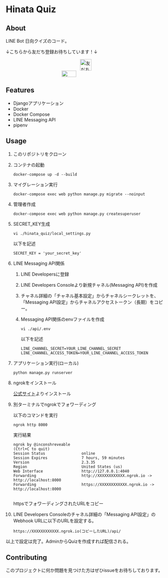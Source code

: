 # Hinata Quiz

## About

LINE Bot 日向クイズのコード。

↓こちらから友だち登録お待ちしています！↓

<div style="display: flex; flex-direction: column;">
    <a href="https://lin.ee/9EoVmJf" style="margin: auto;"><img src="https://scdn.line-apps.com/n/line_add_friends/btn/ja.png" alt="友だち追加" height="36" border="0"></a>
    <img src="https://qr-official.line.me/sid/M/023palzz.png" width="30%" style="margin: auto;">
</div>

## Features

- Djangoアプリケーション
- Docker
- Docker Compose
- LINE Messaging API
- pipenv

## Usage

1. このリポジトリをクローン

1. コンテナの起動

    ```
    docker-compose up -d --build
    ```

1. マイグレーション実行

    ```
    docker-compose exec web python manage.py migrate --noinput
    ```

1. 管理者作成

    ```
    docker-compose exec web python manage.py createsuperuser
    ```

1. SECRET_KEY生成

    ```
    vi ./hinata_quiz/local_settings.py 
    ```

    以下を記述

    ```
    SECRET_KEY = 'your_secret_key'
    ```
1. LINE Messaging API関係

    1. LINE Developersに登録

    1. LINE Developers Consoleより新規チャネル(Messaging API)を作成

    1. チャネル詳細の「チャネル基本設定」からチャネルシークレットを、「Messaging API設定」からチャネルアクセストークン（長期）をコピー。

    1. Messaging API関係のenvファイルを作成

        ```
        vi ./api/.env
        ```

        以下を記述

        ```
        LINE_CHANNEL_SECRET=YOUR_LINE_CHANNEL_SECRET
        LINE_CHANNEL_ACCESS_TOKEN=YOUR_LINE_CHANNEL_ACCESS_TOKEN
        ```

1. アプリケーション実行(ローカル)

    ```
    python manage.py runserver
    ```

1. ngrokをインストール

    [公式サイト](https://dashboard.ngrok.com/get-started/setup)よりインストール

1. 別ターミナルでngrokでフォワーディング

    以下のコマンドを実行

    ```
    ngrok http 8000
    ```

    実行結果

    ```
    ngrok by @inconshreveable                                            (Ctrl+C to quit)
    Session Status                online
    Session Expires               7 hours, 59 minutes
    Version                       2.3.35
    Region                        United States (us)
    Web Interface                 http://127.0.0.1:4040
    Forwarding                    http://XXXXXXXXXXXX.ngrok.io -> http://localhost:8000  
    Forwarding                    https://XXXXXXXXXXXX.ngrok.io -> http://localhost:8000 
           
    ```

    httpsでフォワーディングされたURLをコピー

1. LINE Developers Consoleのチャネル詳細の「Messaging API設定」のWebhook URLに以下のURLを設定する。

    ```
    https://XXXXXXXXXXXX.ngrok.io(コピーしたURL)/api/
    ```

以上で設定は完了。AdminからQuizを作成すれば配信される。

## Contributing

このプロジェクトに何か問題を見つけた方はぜひissueをお待ちしております。